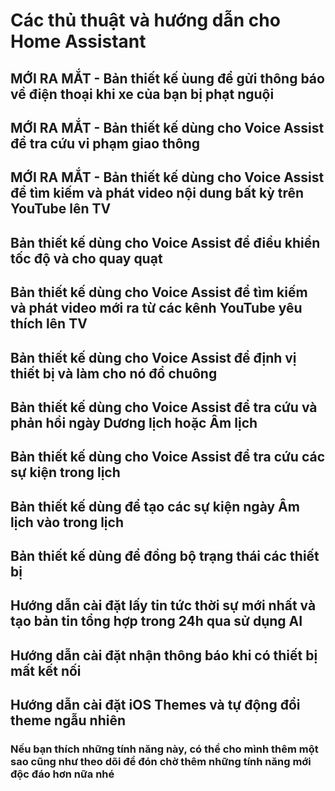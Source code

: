 # Các thủ thuật và hướng dẫn cho Home Assistant

## MỚI RA MẮT - Bản thiết kế ùung để gửi thông báo về điện thoại khi xe của bạn bị phạt nguội

## MỚI RA MẮT - Bản thiết kế dùng cho Voice Assist để tra cứu vi phạm giao thông

## MỚI RA MẮT - Bản thiết kế dùng cho Voice Assist để tìm kiếm và phát video nội dung bất kỳ trên YouTube lên TV

## Bản thiết kế dùng cho Voice Assist để điều khiển tốc độ và cho quay quạt

## Bản thiết kế dùng cho Voice Assist để tìm kiếm và phát video mới ra từ các kênh YouTube yêu thích lên TV

## Bản thiết kế dùng cho Voice Assist để định vị thiết bị và làm cho nó đổ chuông

## Bản thiết kế dùng cho Voice Assist để tra cứu và phản hồi ngày Dương lịch hoặc Âm lịch

## Bản thiết kế dùng cho Voice Assist để tra cứu các sự kiện trong lịch

## Bản thiết kế dùng để tạo các sự kiện ngày Âm lịch vào trong lịch

## Bản thiết kế dùng để đồng bộ trạng thái các thiết bị

## Hướng dẫn cài đặt lấy tin tức thời sự mới nhất và tạo bản tin tổng hợp trong 24h qua sử dụng AI

## Hướng dẫn cài đặt nhận thông báo khi có thiết bị mất kết nối

## Hướng dẫn cài đặt iOS Themes và tự động đổi theme ngẫu nhiên

### **Nếu bạn thích những tính năng này, có thể cho mình thêm một sao cũng như theo dõi để đón chờ thêm những tính năng mới độc đáo hơn nữa nhé**

